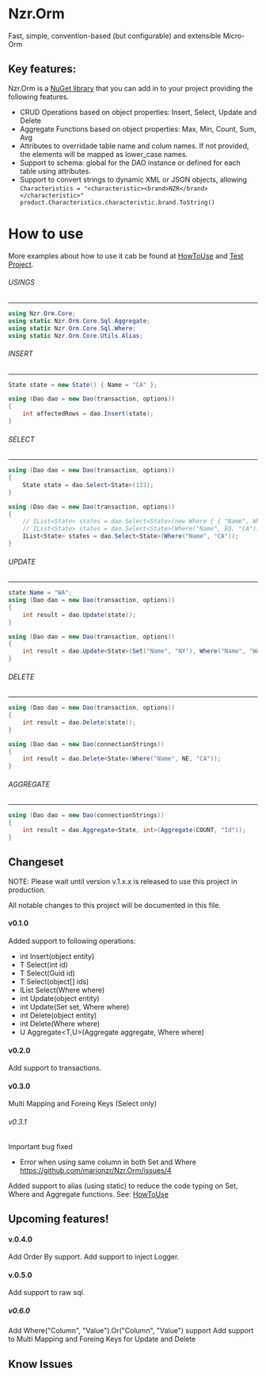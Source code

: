 # Nzr.Orm
Fast, simple, convention-based (but configurable) and extensible Micro-Orm

## Key features:
Nzr.Orm is a [NuGet library](https://www.nuget.org/packages/Nzr.Orm.Core/) that you can add in to your project providing the following features.

* CRUD Operations based on object properties: Insert, Select, Update and Delete
* Aggregate Functions based on object properties: Max, Min, Count, Sum, Avg
* Attributes to overridade table name and colum names. If not provided, the elements will be mapped as lower_case names.
* Support to schema: global for the DAO instance or defined for each table using attributes.
* Support to convert strings to dynamic XML or JSON objects, allowing 
`Characteristics = "<characteristic><brand>NZR</brand></characteristic>"
product.Characteristics.characteristic.brand.ToString()`

# How to use

More examples about how to use it cab be found at [HowToUse](https://raw.githubusercontent.com/marionzr/Nzr.Orm/master/dotnet/Nzr.Orm.Tests/Core/HowToUseTest.cs) and [Test Project](https://github.com/marionzr/Nzr.Orm/tree/master/dotnet/Nzr.Orm.Core.Tests).

###### USINGS
------------------------------------------------------------
```csharp
using Nzr.Orm.Core;
using static Nzr.Orm.Core.Sql.Aggregate;
using static Nzr.Orm.Core.Sql.Where;
using static Nzr.Orm.Core.Utils.Alias;
```
###### INSERT
------------------------------------------------------------
```csharp
State state = new State() { Name = "CA" };

using (Dao dao = new Dao(transaction, options))
{
	int affectedRows = dao.Insert(state);
}
```

###### SELECT
------------------------------------------------------------
```csharp
using (Dao dao = new Dao(transaction, options))
{
	State state = dao.Select<State>(123);
}

using (Dao dao = new Dao(transaction, options))
{
	// IList<State> states = dao.Select<State>(new Where { { "Name", Where.EQ "CA" } });
	// IList<State> states = dao.Select<State>(Where("Name", EQ, "CA"));
	IList<State> states = dao.Select<State>(Where("Name", "CA"));
}
```

###### UPDATE
------------------------------------------------------------
```csharp
state.Name = "WA";
using (Dao dao = new Dao(transaction, options))
{
	int result = dao.Update(state));
}

using (Dao dao = new Dao(transaction, options))
{
    int result = dao.Update<State>(Set("Name", "NY"), Where("Name", "WA").And("Description", IS_NOT, null));
}

```

###### DELETE
------------------------------------------------------------
```csharp
using (Dao dao = new Dao(transaction, options))
{
	int result = dao.Delete(state));
}

using (Dao dao = new Dao(connectionStrings))
{
	int result = dao.Delete<State>(Where("Name", NE, "CA"));
}
```

###### AGGREGATE
------------------------------------------------------------
```csharp
using (Dao dao = new Dao(connectionStrings))
{
	int result = dao.Aggregate<State, int>(Aggregate(COUNT, "Id"));
}
```

## Changeset
NOTE: Please wait until version v.1.x.x is released to use this project in production.

All notable changes to this project will be documented in this file.

#### v0.1.0
Added support to following operations:
* int Insert(object entity)
* T Select<T>(int id)
* T Select<T>(Guid id)
* T Select<T>(object[] ids)
* IList<T> Select<T>(Where where)
* int Update(object entity)
* int Update<T>(Set set, Where where)
* int Delete(object entity)
* int Delete<T>(Where where)
* U Aggregate<T,U>(Aggregate aggregate, Where where)

#### v0.2.0
Add support to transactions.

#### v0.3.0
Multi Mapping and Foreing Keys (Select only)

###### v0.3.1
Important bug fixed
* Error when using same column in both Set and Where
https://github.com/marionzr/Nzr.Orm/issues/4

Added support to alias (using static) to reduce the code typing on Set, Where and Aggregate functions. See: [HowToUse](https://raw.githubusercontent.com/marionzr/Nzr.Orm/master/dotnet/Nzr.Orm.Tests/Core/HowToUseTest.cs)

## Upcoming features!
#### v.0.4.0
Add Order By support.
Add support to inject Logger.

#### v.0.5.0
Add support to raw sql.

##### v0.6.0
Add Where("Column", "Value").Or("Column", "Value") support
Add support to Multi Mapping and Foreing Keys for Update and Delete

## Know Issues
